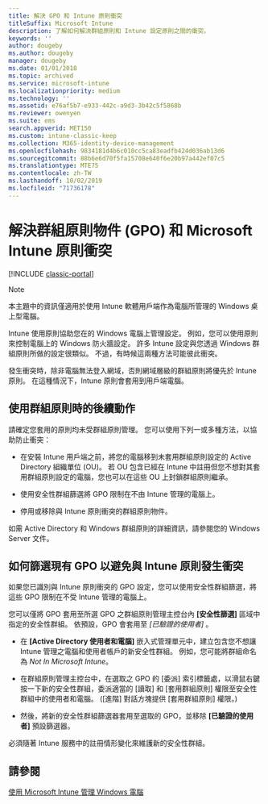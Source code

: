 ```yaml
---
title: 解決 GPO 和 Intune 原則衝突
titleSuffix: Microsoft Intune
description: 了解如何解決群組原則和 Intune 設定原則之間的衝突。
keywords: ''
author: dougeby
ms.author: dougeby
manager: dougeby
ms.date: 01/01/2018
ms.topic: archived
ms.service: microsoft-intune
ms.localizationpriority: medium
ms.technology: ''
ms.assetid: e76af5b7-e933-442c-a9d3-3b42c5f5868b
ms.reviewer: owenyen
ms.suite: ems
search.appverid: MET150
ms.custom: intune-classic-keep
ms.collection: M365-identity-device-management
ms.openlocfilehash: 9834181d4b6c010cc5ca83eadfb424d036ab13d6
ms.sourcegitcommit: 88b6e6d70f5fa15708e640f6e20b97a442ef07c5
ms.translationtype: MTE75
ms.contentlocale: zh-TW
ms.lasthandoff: 10/02/2019
ms.locfileid: "71736178"
---
```

# <a name="resolve-group-policy-objects-gpo-and-microsoft-intune-policy-conflicts"></a>解決群組原則物件 (GPO) 和 Microsoft Intune 原則衝突

[!INCLUDE [classic-portal](../../intune-classic/includes/classic-portal.md)]

> [!NOTE]
> 本主題中的資訊僅適用於使用 Intune 軟體用戶端作為電腦所管理的 Windows 桌上型電腦。

Intune 使用原則協助您在的 Windows 電腦上管理設定。 例如，您可以使用原則來控制電腦上的 Windows 防火牆設定。 許多 Intune 設定與您透過 Windows 群組原則所做的設定很類似。 不過，有時候這兩種方法可能彼此衝突。

發生衝突時，除非電腦無法登入網域，否則網域層級的群組原則將優先於 Intune 原則。 在這種情況下，Intune 原則會套用到用戶端電腦。

## <a name="what-to-do-if-you-are-using-group-policy"></a>使用群組原則時的後續動作
請確定您套用的原則均未受群組原則管理。 您可以使用下列一或多種方法，以協助防止衝突：

- 在安裝 Intune 用戶端之前，將您的電腦移到未套用群組原則設定的 Active Directory 組織單位 (OU)。 若 OU 包含已經在 Intune 中註冊但您不想對其套用群組原則設定的電腦，您也可以在這些 OU 上封鎖群組原則繼承。

- 使用安全性群組篩選將 GPO 限制在不由 Intune 管理的電腦上。

- 停用或移除與 Intune 原則衝突的群組原則物件。

如需 Active Directory 和 Windows 群組原則的詳細資訊，請參閱您的 Windows Server 文件。

## <a name="how-to-filter-existing-gpos-to-avoid-conflicts-with-intune-policy"></a>如何篩選現有 GPO 以避免與 Intune 原則發生衝突
如果您已識別與 Intune 原則衝突的 GPO 設定，您可以使用安全性群組篩選，將這些 GPO 限制在不受 Intune 管理的電腦上。

<!--- ### Use WMI filters
WMI filters selectively apply GPOs to computers that satisfy the conditions of a query. To apply a WMI filter, deploy a WMI class instance to all PCs in the enterprise before you enroll any PCs in the Intune service.

#### To apply WMI filters to a GPO

1. Create a management object file by copying and pasting the following into a text file, and then saving it to a convenient location as **WIT.mof**. The file contains the WMI class instance that you deploy to PCs that you want to enroll in the Intune service.

    ```
    //Beginning of MOF file.
    #pragma classflags("forceupdate")
    #pragma namespace ("\\\\.\\Root")
    instance of __Namespace
    {
       Name = "WindowsIntune";
    };

    #pragma namespace ("\\\\.\\Root\\WindowsIntune")
    [
       Description("This class defines Microsoft Intune common properties")
    ]
    class WindowsIntune_ManagedNode
    {
       [ read, Description("This defines whether Microsoft Intune Policy is enabled"): DisableOverride ToSubClass ]
       boolean WindowsIntunePolicyEnabled;
       [ read, key, Description("This property defines the version." "Example: 1.0"): ToSubClass ]
       string Version;
    };

    instance of WindowsIntune_ManagedNode
    {
       Version = "1.0";
       WindowsIntunePolicyEnabled = 1;
    };
    ```

2. Use either a startup script or Group Policy to deploy the file. The following is the deployment command for the startup script. The WMI class instance must be deployed before you enroll client PCs in the Intune service.

    **C:/Windows/System32/Wbem/MOFCOMP &lt;path to MOF file&gt;\wit.mof**

3. Run either of the following commands to create the WMI filters, depending on whether the GPO you want to filter applies to PCs that are managed by using Intune or to PCs that are not managed by using Intune.

    - For GPOs that apply to PCs that are not managed by using Intune, use the following:

        ```
        Namespace:root\WindowsIntune
        Query:  SELECT WindowsIntunePolicyEnabled FROM WindowsIntune_ManagedNode WHERE WindowsIntunePolicyEnabled=0
        ```

    - For GPOs that apply to PCs that are managed by Intune, use the following:

        ```
        Namespace:root\WindowsIntune
        Query:  SELECT WindowsIntunePolicyEnabled FROM WindowsIntune_ManagedNode WHERE WindowsIntunePolicyEnabled=1
        ```

4. Edit the GPO in the Group Policy Management console to apply the WMI filter that you created in the previous step.

    - For GPOs that should apply only to PCs that you want to manage by using Intune, apply the filter **WindowsIntunePolicyEnabled=1**.

    - For GPOs that should apply only to PCs that you do not want to manage by using Intune, apply the filter **WindowsIntunePolicyEnabled=0**.

For more information about how to apply WMI filters in Group Policy, see the blog post [Security Filtering, WMI Filtering, and Item-level Targeting in Group Policy Preferences](http://go.microsoft.com/fwlink/?LinkId=177883). --->


您可以僅將 GPO 套用至所選 GPO 之群組原則管理主控台內 **[安全性篩選]** 區域中指定的安全性群組。 依預設，GPO 會套用至 *[已驗證的使用者]* 。

- 在 **[Active Directory 使用者和電腦]** 嵌入式管理單元中，建立包含您不想讓 Intune 管理之電腦和使用者帳戶的新安全性群組。 例如，您可能將群組命名為 *Not In Microsoft Intune*。

- 在群組原則管理主控台中，在選取之 GPO 的 [委派]  索引標籤處，以滑鼠右鍵按一下新的安全性群組，委派適當的 [讀取]  和 [套用群組原則]  權限至安全性群組中的使用者和電腦。 ([進階]  對話方塊提供 [套用群組原則]  權限。)

- 然後，將新的安全性群組篩選器套用至選取的 GPO，並移除 **[已驗證的使用者]** 預設篩選器。

必須隨著 Intune 服務中的註冊情形變化來維護新的安全性群組。

## <a name="see-also"></a>請參閱
[使用 Microsoft Intune 管理 Windows 電腦](../manage-windows-pcs-with-microsoft-intune.md)

